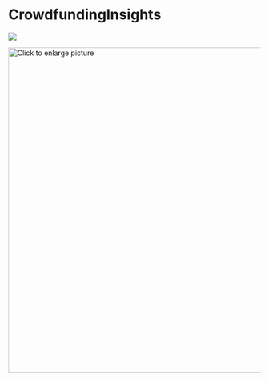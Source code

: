 # CrowdfundingInsights





![](https://drive.google.com/uc?export=view&id=1-dKxo6m5exts-aS1KBZDny69uujuqpUn)


<a href="https://drive.google.com/uc?export=view&id=1-dKxo6m5exts-aS1KBZDny69uujuqpUn"><img src="https://drive.google.com/uc?export=view&id=1-dKxo6m5exts-aS1KBZDny69uujuqpUnv" style="width: 650px; max-width: 100%; height: auto" title="Click to enlarge picture" />

